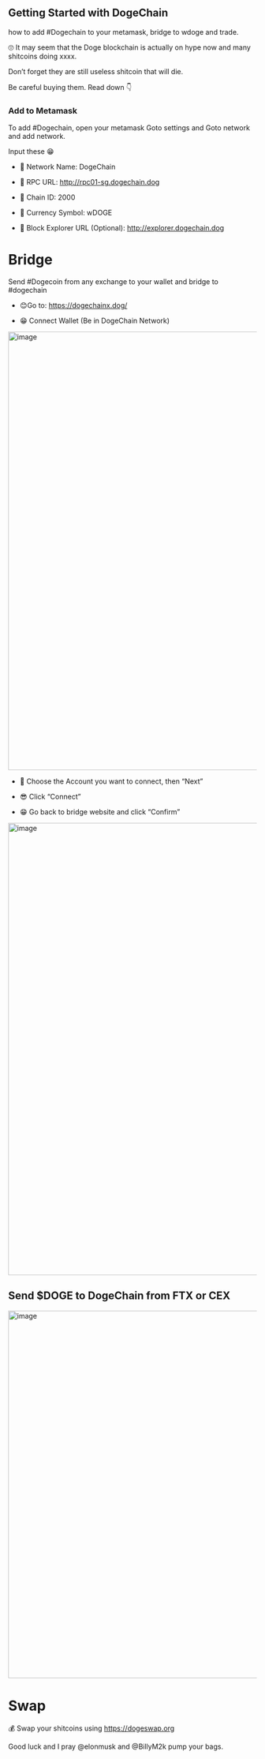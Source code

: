 ## Getting Started with DogeChain

how to  add #Dogechain to your metamask, bridge to wdoge and trade. 

🙄 It may seem that the Doge blockchain is actually on hype now and many shitcoins doing xxxx. 

Don’t forget they are still useless shitcoin that will die. 

Be careful buying them. Read down 👇



### Add to Metamask

To add #Dogechain, open your metamask Goto settings and Goto network and add network. 

Input these 😁

- 🚀 Network Name: DogeChain 

- 🚀 RPC URL: http://rpc01-sg.dogechain.dog 

- 🚀 Chain ID: 2000

- 🚀 Currency Symbol: wDOGE 

- 🚀 Block Explorer URL (Optional): http://explorer.dogechain.dog
 
 
 

# Bridge 


Send #Dogecoin from any exchange to your wallet and bridge to #dogechain 

- 😊Go to: https://dogechainx.dog/

- 😁 Connect Wallet (Be in DogeChain Network) 

<img width="889" alt="image" src="https://user-images.githubusercontent.com/105165375/185283833-27d3d89b-bef0-4232-ba06-27cd21717c52.png">

- 🤗 Choose the Account you want to connect, then “Next” 

- 😎 Click “Connect” 

- 😁 Go back to bridge website and click “Confirm”

<img width="917" alt="image" src="https://user-images.githubusercontent.com/105165375/185283868-d0b69a7f-af6b-4dc7-97f9-8f59f319daab.png">

## Send $DOGE to DogeChain from FTX or CEX 

<img width="745" alt="image" src="https://user-images.githubusercontent.com/105165375/185283967-8c996682-1bde-4b41-827c-4697933c143b.png">




# Swap 

💰 Swap your shitcoins using 
  https://dogeswap.org

Good luck and I pray 
@elonmusk
 and 
@BillyM2k
 pump your bags.
